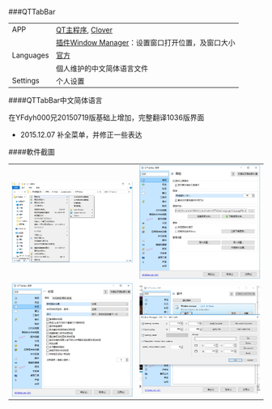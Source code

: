 ###QTTabBar

| | |
| :--- | :--- |
| APP | [QT主程序](http://qttabbar.wikidot.com/), [Clover](http://cn.ejie.me/)|
| | [插件Window Manager](http://qttabbar.wdfiles.com/local--files/plugins/WindowManager.zip)：设置窗口打开位置，及窗口大小 |
| Languages | [官方](http://qttabbar.wikidot.com/userpages:language-files) |
| | 個人维护的中文简体语言文件 |
| Settings| 个人设置 |

####QTTabBar中文简体语言

在YFdyh000兄20150719版基础上增加，完整翻译1036版界面

- 2015.12.07 补全菜单，并修正一些表达

####軟件截圖

| | |
| :-- | :-- |
| <img width="410" src="img/qt-1.jpg">| <img width="410" src="img/qt-2.jpg"> |
| <img width="410" src="img/qt-3.jpg">| <img width="410" src="img/qt-4.jpg"> |
